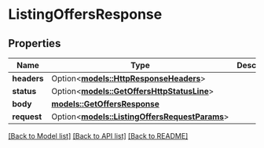 # ListingOffersResponse

## Properties

Name | Type | Description | Notes
------------ | ------------- | ------------- | -------------
**headers** | Option<[**models::HttpResponseHeaders**](HttpResponseHeaders.md)> |  | [optional]
**status** | Option<[**models::GetOffersHttpStatusLine**](GetOffersHttpStatusLine.md)> |  | [optional]
**body** | [**models::GetOffersResponse**](GetOffersResponse.md) |  | 
**request** | Option<[**models::ListingOffersRequestParams**](ListingOffersRequestParams.md)> |  | [optional]

[[Back to Model list]](../README.md#documentation-for-models) [[Back to API list]](../README.md#documentation-for-api-endpoints) [[Back to README]](../README.md)



